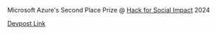 Microsoft Azure's Second Place Prize @ [Hack for Social Impact](https://www.hackforsocialimpact.com/) 2024

[Devpost Link](https://devpost.com/software/justice-for-tenants?ref_content=user-portfolio&ref_feature=in_progress)
